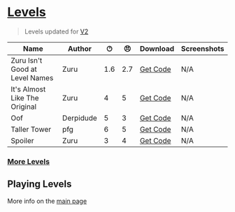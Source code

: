 # [Levels](https://pfgithub.github.io/goilevelmod/levels.html)

> Levels updated for [V2](https://github.com/pfgithub/goilevelmod/releases)

| Name                           | Author           | 🕐︎ | 😠︎ | Download                                  | Screenshots |
|--------------------------------|------------------|-----|-----|-------------------------------------------|-------------|
| Zuru Isn't Good at Level Names | Zuru             | 1.6 | 2.7 | [Get Code](levels/zuruIsntGoodAtLevelNames.txt) | N/A         |
| It's Almost Like The Original  | Zuru             | 4 | 5 | [Get Code](levels/itsAlmostLikeTheOriginal.txt) | N/A         |
| Oof  | Derpidude             | 5 | 3 | [Get Code](levels/oof.txt) | N/A         |
| Taller Tower  | pfg             |6 | 5 | [Get Code](levels/tallertower.txt) | N/A         |
| Spoiler                        | Zuru             | 3   | 4   | [Get Code](levels/spoiler.txt)            | N/A         |

### [More Levels](https://docs.google.com/spreadsheets/d/1PiDh_Kk8_2RwIr03tHOT1qwdlY102GMFQ6_wALynjrA/edit?usp=sharing)





## Playing Levels

More info on the [main page](README.md)
